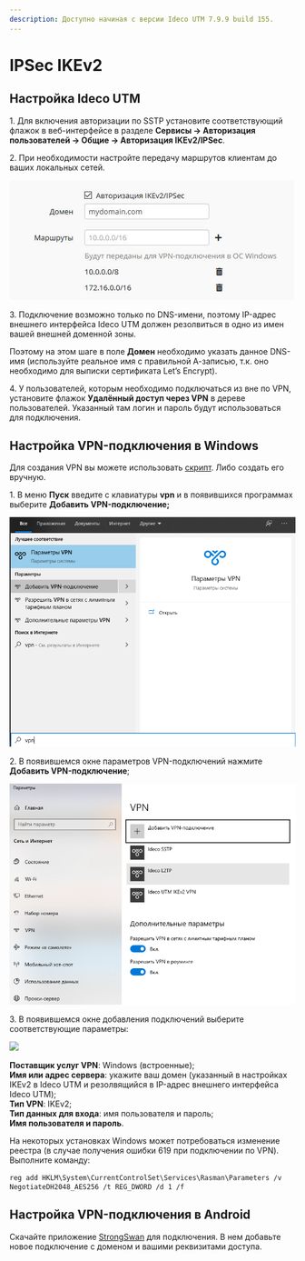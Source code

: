 ```yaml
---
description: Доступно начиная с версии Ideco UTM 7.9.9 build 155.
---
```


# IPSec IKEv2

## Настройка Ideco UTM

1\. Для включения авторизации по SSTP установите соответствующий флажок в веб-интерфейсе в разделе **Сервисы -> Авторизация пользователей -> Общие -> Авторизация IKEv2/IPSec**.

2\. При необходимости настройте передачу маршрутов клиентам до ваших локальных сетей. &#x20;

![](../../../../attachments/16842894/17072225.jpg)

3\. Подключение возможно только по DNS-имени, поэтому IP-адрес внешнего интерфейса Ideco UTM должен резолвиться в одно из имен вашей внешней доменной зоны. &#x20;

Поэтому на этом шаге в поле **Домен** необходимо указать данное DNS-имя (используйте реальное имя с правильной А-записью, т.к. оно необходимо для выписки сертификата Let’s Encrypt).

4\. У пользователей, которым необходимо подключаться из вне по VPN, установите флажок **Удалённый доступ через VPN** в дереве пользователей.   Указанный там логин и пароль будут использоваться для подключения.

## Настройка VPN-подключения в Windows

Для создания VPN вы можете использовать [скрипт](skript\_avtomaticheskogo\_sozdaniya\_polzovatelskikh\_podklyuchenii\_po\_ipsec\_ikev2.md). Либо создать его вручную.

1\. В меню **Пуск** введите с клавиатуры **vpn** и в появившихся программах выберите **Добавить VPN-подключение;**

![](<../../../../.gitbook/assets/vpn (2) (2) (2) (2) (2) (1) (1) (1) (2).png>)

2\. В появившемся окне параметров VPN-подключений нажмите **Добавить VPN-подключение**;

![](<../../../../.gitbook/assets/параметры (1) (1) (1) (1) (1) (2) (2) (2) (2) (2) (1).png>)

3\. В появившемся окне добавления подключений выберите соответствующие параметры:

![](<../../../../.gitbook/assets/добавить\_vpn (2) (2) (2) (2) (2) (2) (2) (2) (2) (2) (2) (2) (1) (1).png>)

**Поставщик услуг VPN**: Windows (встроенные);\
**Имя или адрес сервера**: укажите ваш домен (указанный в настройках IKEv2 в Ideco UTM и резолвящийся в IP-адрес внешнего интерфейса Ideco UTM);\
**Тип VPN**: IKEv2;\
**Тип данных для входа**: имя пользователя и пароль;\
**Имя пользователя и пароль**.

На некоторых установках Windows может потребоваться изменение реестра (в случае получения ошибки 619 при подключении по VPN). Выполните команду:

```
reg add HKLM\System\CurrentControlSet\Services\Rasman\Parameters /v NegotiateDH2048_AES256 /t REG_DWORD /d 1 /f
```

## Настройка VPN-подключения в Android

Скачайте приложение [StrongSwan](https://play.google.com/store/apps/details?id=org.strongswan.android) для подключения. В нем добавьте новое подключение с доменом и вашими реквизитами доступа.
